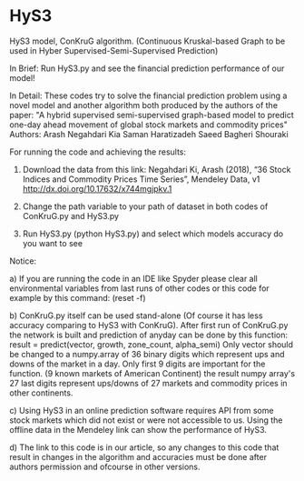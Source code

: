 # HyS3
HyS3 model, ConKruG algorithm. (Continuous Kruskal-based Graph to be used in Hyber Supervised-Semi-Supervised Prediction)

In Brief: Run HyS3.py and see the financial prediction performance of our model!

In Detail:
These codes try to solve the financial prediction problem using a novel model and another algorithm both produced by the authors of the paper:
"A hybrid supervised semi-supervised graph-based model to predict one-day ahead movement of global stock markets and commodity prices"
Authors:
Arash Negahdari Kia
Saman Haratizadeh
Saeed Bagheri Shouraki

For running the code and achieving the results:
1) Download the data from this link:
Negahdari Ki, Arash (2018), “36 Stock Indices and Commodity Prices Time Series”, Mendeley Data, v1
http://dx.doi.org/10.17632/x744mgjpkv.1

2) Change the path variable to your path of dataset in both codes of ConKruG.py and HyS3.py

3) Run HyS3.py (python HyS3.py) and select which models accuracy do you want to see

Notice:

a) If you are running the code in an IDE like Spyder please clear all environmental variables from last runs of other codes
or this code for example by this command: (reset -f)

b) ConKruG.py itself can be used stand-alone (Of course it has less accuracy comparing to HyS3 with ConKruG).
After first run of ConKruG.py the network is built and prediction of anyday can be done by this function:
result = predict(vector, growth, zone_count, alpha_semi) 
Only vector should be changed to a numpy.array of 36 binary digits which represent ups and downs of the market in a day.
Only first 9 digits are important for the function. (9 known markets of American Continent)
the result numpy array's 27 last digits represent ups/downs of 27 markets and commodity prices in other continents.

c) Using HyS3 in an online prediction software requires API from some stock markets which did not exist or were not accessible
to us. Using the offline data in the Mendeley link can show the performance of HyS3.

d) The link to this code is in our article, so any changes to this code that result in changes in the algorithm and accuracies
must be done after authors permission and ofcourse in other versions.
